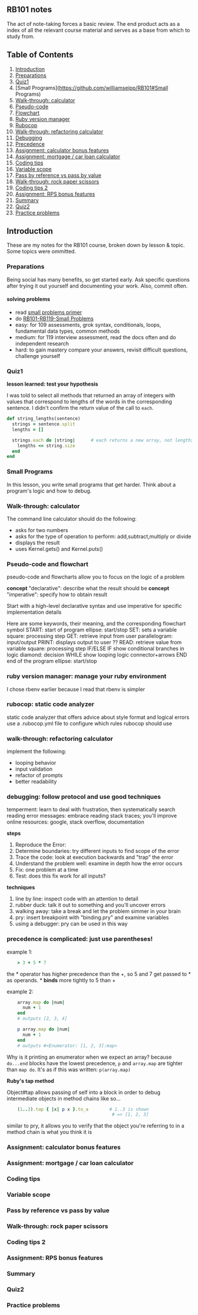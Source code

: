## RB101 notes

The act of note-taking forces a basic review. The end product
acts as a index of all the relevant course material and serves
as a base from which to study from.

## Table of Contents

1.  [Introduction](https://github.com/williamseipp/RB101#Introduction)
2.  [Preparations](https://github.com/williamseipp/RB101#Preparations)
3.  [Quiz1](https://github.com/williamseipp/RB101#Quiz1)
4.  [Small Programs](https://github.com/williamseipp/RB101#Small Programs)
5. [Walk-through: calculator](https://github.com/williamseipp/RB101#)
6. [Pseudo-code](https://github.com/williamseipp/RB101#)
7. [Flowchart](https://github.com/williamseipp/RB101#)
8. [Ruby version manager](https://github.com/williamseipp/RB101#)
9. [Rubocop](https://github.com/williamseipp/RB101#)
10. [Walk-through: refactoring calculator](https://github.com/williamseipp/RB101#)
11. [Debugging](https://github.com/williamseipp/RB101#)
12. [Precedence](https://github.com/williamseipp/RB101#)
13. [Assignment: calculator bonus features](https://github.com/williamseipp/RB101#)
14. [Assignment: mortgage / car loan calculator](https://github.com/williamseipp/RB101#)
15. [Coding tips](https://github.com/williamseipp/RB101#)
16. [Variable scope](https://github.com/williamseipp/RB101#)
17. [Pass by reference vs pass by value](https://github.com/williamseipp/RB101#)
18. [Walk-through: rock paper scissors](https://github.com/williamseipp/RB101#)
19. [Coding tips 2](https://github.com/williamseipp/RB101#)
20. [Assignment: RPS bonus features](https://github.com/williamseipp/RB101#)
21. [Summary](https://github.com/williamseipp/RB101#)
22. [Quiz2](https://github.com/williamseipp/RB101#)
23. [Practice problems](https://github.com/williamseipp/RB101#)

## Introduction

These are my notes for the RB101 course, broken down by lesson & topic.
Some topics were ommitted.

### Preparations

Being social has many benefits, so get started early. Ask specific questions
after trying it out yourself and documenting your work. Also, commit often.

#### solving problems
* read [small problems primer](https://launchschool.com/gists/2a3a3d72)
* do [RB101-RB119-Small Problems](https://launchschool.com/exercises#rb101rb119_small_problems)
 * easy: for 109 assessments, grok syntax, conditionals, loops, fundamental data types, common methods
 * medium: for 119 interview assessment, read the docs often and do independent research
 * hard: to gain mastery compare your answers, revisit difficult questions, challenge yourself

### Quiz1

**lesson learned: test your hypothesis**

I was told to select all methods that returned an array of integers
with values that correspond to lengths of the words in the corresponding
sentence. I didn't confirm the return value of the call to `each`.

```ruby
def string_lengths(sentence)
  strings = sentence.split
  lengths = []

  strings.each do |string|      # each returns a new array, not lengths
    lengths << string.size
  end
end
```

### Small Programs

In this lesson, you write small programs that get harder. 
Think about a program's logic and how to debug.

### Walk-through: calculator
The command line calculator should do the following:

* asks for two numbers
* asks for the type of operation to perform: add,subtract,multiply or divide
* displays the result
* uses Kernel.gets() and Kernel.puts()

### Pseudo-code and flowchart
pseudo-code and flowcharts allow you to focus on the logic of a problem


**concept** "declarative": describe what the result should be
**concept** "imperative": specify how to obtain result

Start with a high-level declarative syntax and use imperative for specific
implementation details

Here are some keywords, their meaning, and the corresponding flowchart symbol
START:      start of program                    ellipse: start/stop
SET:        sets a variable                     square: processing step
GET:        retrieve input from user            parallelogram: input/output
PRINT:      displays output to user             ??
READ:       retrieve value from variable        square: processing step
IF/ELSE IF  show conditional branches in logic  diamond: decision
WHILE       show looping logic                  connector+arrows
END         end of the program                  ellipse: start/stop

### ruby version manager: manage your ruby environment

I chose rbenv earlier because I read that rbenv is simpler

### rubocop: static code analyzer

static code analyzer that offers advice about style format and logical errors
use a .rubocop.yml file to configure which rules rubocop should use

### walk-through: refactoring calculator

implement the following:
* looping behavior
* input validation
* refactor of prompts
* better readability

### debugging: follow protocol and use good techniques

temperment: learn to deal with frustration, then systematically search
reading error messages: embrace reading stack traces; you'll improve
online resources: google, stack overflow, documentation

**steps**
 1. Reproduce the Error:
 2. Determine boundaries: try different inputs to find scope of the error
 3. Trace the code: look at execution backwards and "trap" the error
 4. Understand the problem well: examine in depth how the error occurs
 5. Fix: one problem at a time
 6. Test: does this fix work for all inputs?

**techniques**
 1. line by line: inspect code with an attention to detail
 2. rubber duck: talk it out to something and you'll uncover errors
 3. walking away: take a break and let the problem simmer in your brain
 4. pry: insert breakpoint with "binding.pry" and examine variables
 5. using a debugger: pry can be used in this way

### precedence is complicated: just use parentheses!

example 1: 

```ruby
    > 3 + 5 * 7
```

the * operator has higher precedence than the +, so 
5 and 7 get passed to * as operands. * **binds** more
tightly to 5 than +

example 2:

```ruby
    array.map do |num|
      num + 1
    end
    # outputs [2, 3, 4]

    p array.map do |num|
      num + 1
    end
    # outputs #<Enumerator: [1, 2, 3]:map>

```

Why is it printing an enumerator when we expect an array?
because `do...end` blocks have the lowest precedence, 
`p` and `array.map` are tighter than `map do`. It's as if
this was written: `p(array.map)`

**Ruby's tap method**

Object#tap allows passing of self into a block in order to debug
intermediate objects in method chains like so...

```ruby
    (1..3).tap { |x| p x }.to_a        # 1..3 is shown
                                        # => [1, 2, 3]
```

similar to pry, it allows you to verify that the object you're
referring to in a method chain is what you think it is

### Assignment: calculator bonus features
### Assignment: mortgage / car loan calculator
### Coding tips
### Variable scope
### Pass by reference vs pass by value
### Walk-through: rock paper scissors
### Coding tips 2
### Assignment: RPS bonus features
### Summary
### Quiz2
### Practice problems

